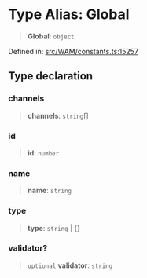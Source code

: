 # Type Alias: Global

> **Global**: `object`

Defined in: [src/WAM/constants.ts:15257](https://github.com/Fokusdotid/bail/blob/3bd64a6fd6e8fc52d3ec9ba842534bed26103555/src/WAM/constants.ts#L15257)

## Type declaration

### channels

> **channels**: `string`[]

### id

> **id**: `number`

### name

> **name**: `string`

### type

> **type**: `string` \| \{\}

### validator?

> `optional` **validator**: `string`
